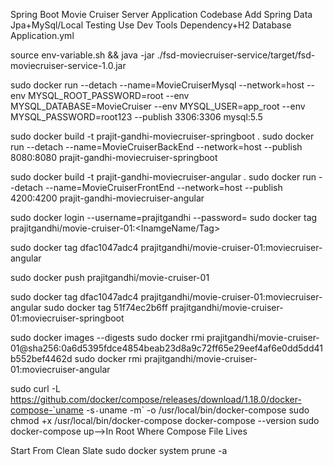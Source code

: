 Spring Boot Movie Cruiser Server Application Codebase
Add Spring Data Jpa+MySql/Local Testing Use Dev  Tools Dependency+H2 Database Application.yml

source env-variable.sh  && java -jar ./fsd-moviecruiser-service/target/fsd-moviecruiser-service-1.0.jar

sudo docker run --detach --name=MovieCruiserMysql --network=host --env MYSQL_ROOT_PASSWORD=root --env MYSQL_DATABASE=MovieCruiser --env MYSQL_USER=app_root --env MYSQL_PASSWORD=root123  --publish 3306:3306 mysql:5.5

sudo docker build -t prajit-gandhi-moviecruiser-springboot .
sudo docker run --detach --name=MovieCruiserBackEnd --network=host --publish 8080:8080 prajit-gandhi-moviecruiser-springboot


sudo docker build -t prajit-gandhi-moviecruiser-angular .
sudo docker run --detach --name=MovieCruiserFrontEnd --network=host --publish 4200:4200 prajit-gandhi-moviecruiser-angular

sudo docker login --username=prajitgandhi --password=
sudo docker tag <ImageId> prajitgandhi/movie-cruiser-01:<InamgeName/Tag>

sudo docker tag dfac1047adc4 prajitgandhi/movie-cruiser-01:moviecruiser-angular

sudo docker push prajitgandhi/movie-cruiser-01

sudo docker tag dfac1047adc4 prajitgandhi/movie-cruiser-01:moviecruiser-angular
sudo docker tag 51f74ec2b6ff prajitgandhi/movie-cruiser-01:moviecruiser-springboot

sudo docker images --digests
sudo docker rmi prajitgandhi/movie-cruiser-01@sha256:0a6d5395fdce4854beab23d8a9c72ff65e29eef4af6e0dd5dd41b552bef4462d
sudo docker rmi prajitgandhi/movie-cruiser-01:moviecruiser-angular

sudo curl -L https://github.com/docker/compose/releases/download/1.18.0/docker-compose-`uname -s`-`uname -m` -o /usr/local/bin/docker-compose
sudo chmod +x /usr/local/bin/docker-compose
docker-compose --version
sudo docker-compose up-->In Root Where Compose File Lives

Start From Clean Slate
sudo docker system prune -a